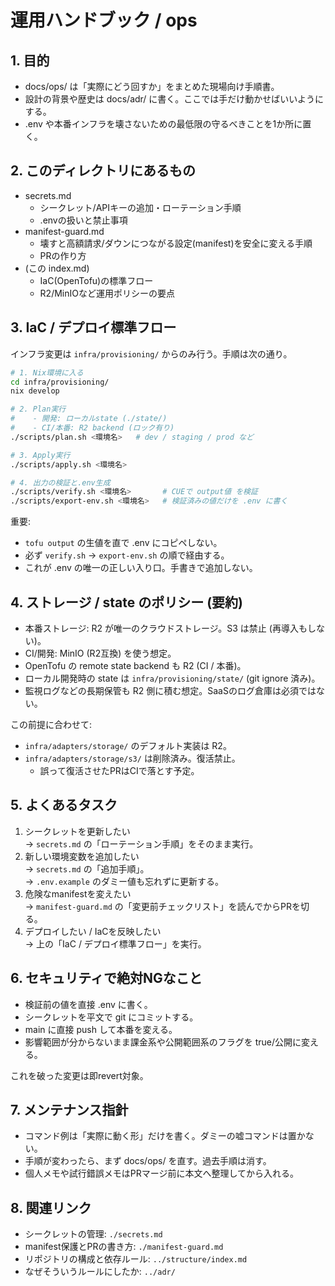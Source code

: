 # 運用ハンドブック / ops

## 1. 目的
- docs/ops/ は「実際にどう回すか」をまとめた現場向け手順書。
- 設計の背景や歴史は docs/adr/ に書く。ここでは手だけ動かせばいいようにする。
- .env や本番インフラを壊さないための最低限の守るべきことを1か所に置く。

## 2. このディレクトリにあるもの
- secrets.md  
  - シークレット/APIキーの追加・ローテーション手順
  - .envの扱いと禁止事項
- manifest-guard.md  
  - 壊すと高額請求/ダウンにつながる設定(manifest)を安全に変える手順
  - PRの作り方
- (この index.md)
  - IaC(OpenTofu)の標準フロー
  - R2/MinIOなど運用ポリシーの要点

## 3. IaC / デプロイ標準フロー
インフラ変更は `infra/provisioning/` からのみ行う。手順は次の通り。

```bash
# 1. Nix環境に入る
cd infra/provisioning/
nix develop

# 2. Plan実行
#    - 開発: ローカルstate (./state/)
#    - CI/本番: R2 backend (ロック有り)
./scripts/plan.sh <環境名>   # dev / staging / prod など

# 3. Apply実行
./scripts/apply.sh <環境名>

# 4. 出力の検証と.env生成
./scripts/verify.sh <環境名>       # CUEで output値 を検証
./scripts/export-env.sh <環境名>   # 検証済みの値だけを .env に書く
```

重要:
- `tofu output` の生値を直で .env にコピペしない。
- 必ず `verify.sh` → `export-env.sh` の順で経由する。
- これが .env の唯一の正しい入り口。手書きで追加しない。

## 4. ストレージ / state のポリシー (要約)
- 本番ストレージ: R2 が唯一のクラウドストレージ。S3 は禁止 (再導入もしない)。
- CI/開発: MinIO (R2互換) を使う想定。
- OpenTofu の remote state backend も R2 (CI / 本番)。
- ローカル開発時の state は `infra/provisioning/state/` (git ignore 済み)。
- 監視ログなどの長期保管も R2 側に積む想定。SaaSのログ倉庫は必須ではない。

この前提に合わせて:
- `infra/adapters/storage/` のデフォルト実装は R2。
- `infra/adapters/storage/s3/` は削除済み。復活禁止。
  - 誤って復活させたPRはCIで落とす予定。

## 5. よくあるタスク
1. シークレットを更新したい  
   → `secrets.md` の「ローテーション手順」をそのまま実行。
2. 新しい環境変数を追加したい  
   → `secrets.md` の「追加手順」。  
   → `.env.example` のダミー値も忘れずに更新する。
3. 危険なmanifestを変えたい  
   → `manifest-guard.md` の「変更前チェックリスト」を読んでからPRを切る。
4. デプロイしたい / IaCを反映したい  
   → 上の「IaC / デプロイ標準フロー」を実行。

## 6. セキュリティで絶対NGなこと
- 検証前の値を直接 .env に書く。
- シークレットを平文で git にコミットする。
- main に直接 push して本番を変える。
- 影響範囲が分からないまま課金系や公開範囲系のフラグを true/公開に変える。

これを破った変更は即revert対象。

## 7. メンテナンス指針
- コマンド例は「実際に動く形」だけを書く。ダミーの嘘コマンドは置かない。
- 手順が変わったら、まず docs/ops/ を直す。過去手順は消す。
- 個人メモや試行錯誤メモはPRマージ前に本文へ整理してから入れる。

## 8. 関連リンク
- シークレットの管理: `./secrets.md`
- manifest保護とPRの書き方: `./manifest-guard.md`
- リポジトリの構成と依存ルール: `../structure/index.md`
- なぜそういうルールにしたか: `../adr/`
